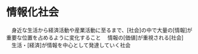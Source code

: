 # 情報化社会
　身近な生活から経済活動や産業活動に至るまで、[社会]の中で大量の[情報]が重要な位置を占めるように変化すること
　情報の[価値]が重視される[社会]
　生活・[経済]が情報を中心として発達していく社会
